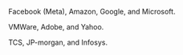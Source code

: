 

Facebook (Meta), Amazon, Google, and Microsoft.

VMWare, Adobe, and Yahoo.

TCS, JP-morgan, and Infosys.